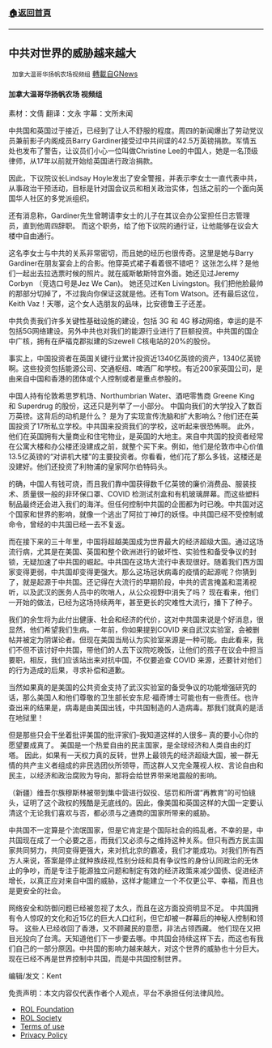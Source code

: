###  [:house:返回首頁](https://github.com/ourhimalayas/txt)
---


## 中共对世界的威胁越来越大
` 加拿大温哥华扬帆农场视频组` [轉載自GNews](https://gnews.org/zh-hans/1900080/)

#### 加拿大温哥华扬帆农场 视频组

素材：文倩
翻译：文永
字幕：文所未闻

中共国和英国过于接近，已经到了让人不舒服的程度。周四的新闻爆出了劳动党议员兼前影子内阁成员Barry Gardiner接受过中共间谍的42.5万英镑捐款。军情五处也发布了警告，让议员们小心一位叫做Christine Lee的中国人，她是一名顶级律师，从17年以前就开始给英国进行政治捐款。

因此，下议院议长Lindsay Hoyle发出了安全警报，并表示李女士一直代表中共，从事政治干预活动，目标是针对国会议员和相关政治实体，包括之前的一个面向英国华人社区的多党派组织。

还有消息称，Gardiner先生曾聘请李女士的儿子在其议会办公室担任日志管理员，直到他周四辞职。 而这个职务，给了他下议院的通行证，让他能够在议会大楼中自由通行。

这名李女士与中共的关系非常密切，而且她的经历也很传奇。这里是她与Barry Gardiner在朋友宴会上的合影。他穿英式裙子看着很不错吧？ 这张怎么样？是他们一起出去拉选票时候的照片。就在威斯敏斯特宫外面。她还见过Jeremy Corbyn （竞选口号是Jez We Can)。 她还见过Ken Livingston。我们把他脸最帅的那部分切掉了，不过我向你保证这就是他。还有Tom Watson。还有最后这位，Keith Vaz！天哪，这个女人选朋友的品味，比安德鲁王子还差。

中共负责我们许多关键性基础设施的建设，包括 3G 和 4G 移动网络，幸运的是不包括5G网络建设。另外中共也对我们的能源行业进行了巨额投资。中共国的国企中广核，拥有在萨福克郡拟建的Sizewell C核电站的20%的股份。

事实上，中国投资者在英国关键行业累计投资近1340亿英镑的资产，1340亿英镑啊。这些投资包括能源公司、交通枢纽、啤酒厂和学校。有近200家英国公司，是由来自中国和香港的团体或个人控制或者是重点参股的。

中国人持有伦敦希思罗机场、Northumbrian Water、酒吧零售商 Greene King 和 Superdrug 的股份，这还只是列举了一小部分。 中国向我们的大学投入了数百万英镑。这背后的动机是什么？ 是为了实现宣传洗脑和扩大影响么？他们还在英国投资了17所私立学校。中共国来投资我们的学校，这听起来很恐怖啊。 此外，他们在英国拥有大量商业和住宅物业，是英国的大地主。来自中共国的投资者经常在公寓大楼和办公楼还没建成之前，就整个买下来。例如，他们是伦敦市中心价值13.5亿英镑的“对讲机大楼”的主要投资者。你看看，他们花了那么多钱，这楼还是没建好。他们还投资了利物浦的皇家阿尔伯特码头。

的确，中国人有钱可烧，而且我们靠中国获得数千亿英镑的廉价消费品、服装技术、质量很一般的非环保口罩、COVID 检测试剂盒和有机玻璃屏幕。而这些塑料制品最终还会进入我们的海洋。但任何控制中共国的企图都为时已晚。中共国对这个国家和世界的影响，就像一个逃出了阿拉丁神灯的妖怪。中共国已经不受控制或命令，曾经的中共国已经一去不复返。

而在接下来的三十年里，中国将超越美国成为世界最大的经济超级大国。通过这场流行病，尤其是在美国、英国和整个欧洲进行的破坏性、实验性和备受争议的封锁，无疑加速了中共国的崛起。中共国在这场大流行中表现很好。随着我们西方国家变得更弱，中共国却变得更强大。那么这场冠状病毒的疫情的起源呢？你猜到了，就是起源于中共国。还记得在大流行的早期阶段，中共的谎言掩盖和混淆视听，以及武汉的医务人员中的吹哨人，从公众视野中消失了吗？ 现在看来，他们一开始的做法，已经为这场持续两年，甚至更长的灾难性大流行，播下了种子。

我们的余生将为此付出健康、社会和经济的代价，这对中共国来说是个好消息，很显然，他们希望我们生病。一年前，你如果提到COVID 来自武汉实验室，会被删帖并被定为阴谋论者。但现在美国当局认为实验室来源是一种可能。由此看来，我们不但不该讨好中共国，带他们的人去下议院吃晚饭，让他们的孩子在议会中担当要职，相反，我们应该站出来对抗中国，不仅要追查 COVID 来源，还要针对他们的行为造成的后果，寻求补偿和道歉。

当然如果真的是美国的公共资金支持了武汉实验室的备受争议的功能增强研究的话，那么美国人和他们尊敬的卫生部长安东尼·福奇博士可能也有一些责任。也许查出来的结果是，病毒是由美国出钱，中共国制造的人造病毒。那我们就真的是活在地狱里！

但是那些只会干坐着批评美国的批评家们–我知道这样的人很多– 真的要小心你的愿望要成真了。 美国是一个热爱自由的民主国家，是全球经济和人类自由的灯塔。 因此，如果有一天权力真的反转，世界上最领先的经济超级大国，被一群无情的共产主义者组成的非民选团伙所领导，而这群人又完全蔑视人权、言论自由和民主，以经济和政治腐败为导向，那将会给世界带来地震般的影响。

（新疆）维吾尔族穆斯林被带到集中营进行奴役、惩罚和所谓“再教育”的可怕镜头，证明了这个政权的残酷是无底线的。因此，像美国和英国这样的大国一定要认清这个无论我们喜欢与否，都必须与之通商的国家所带来的威胁。

中共国不一定算是个流氓国家，但是它肯定是个国际社会的捣乱者。不幸的是，中共国现在成了一个必要之恶，而我们又必须与之维持这种关系。但只有西方民主国家共同努力，共同变得更强大，来对抗北京的霸凌，我们才能成功。对我们所有西方人来说，答案是停止就种族歧视,性别分歧和具有争议性的身份认同政治的无休止的争吵，而是专注于能源独立问题和制定有效的经济政策来减少国债、促进经济增长，以真正应对来自中国的威胁，这样才能建立一个不仅更公平、幸福，而且也是更安全的社会。

网络安全和防御问题已经被忽视了太久，而且在这方面投资明显不足。 中共国拥有令人惊叹的文化和近15亿的巨大人口红利，但它却被一群幕后的神秘人控制和领导。 这些人已经收回了香港，又不顾藏民的意愿，非法占领西藏。 他们现在又把目光投向了台湾。天知道他们下一步要去哪。中共国会持续这样下去，而这也有我们自己的一部分原因。中共国的影响力越来越大，对这个世界的威胁也十分巨大。现在已经不再是世界控制中共国，而是中共国控制世界。

编辑/发文：Kent

 

免责声明：本文内容仅代表作者个人观点，平台不承担任何法律风险。

- [ROL Foundation](https://rolfoundation.org/)
- [ROL Society](https://rolsociety.org/)
- [Terms of use](https://gnews.org/terms-of-use-3/)
- [Privacy Policy](https://gnews.org/privacy-policy/)
